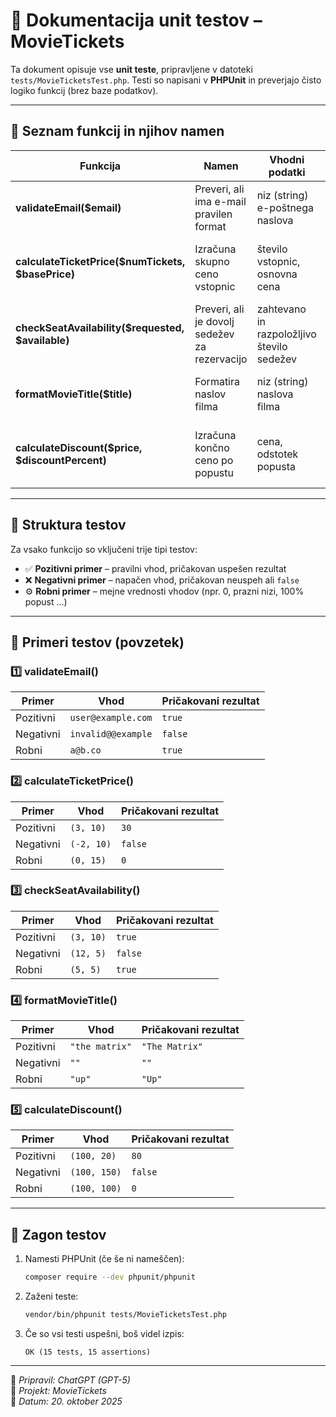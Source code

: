 
# 📘 Dokumentacija unit testov – MovieTickets

Ta dokument opisuje vse **unit teste**, pripravljene v datoteki `tests/MovieTicketsTest.php`.
Testi so napisani v **PHPUnit** in preverjajo čisto logiko funkcij (brez baze podatkov).

---

## 🔧 Seznam funkcij in njihov namen

| Funkcija | Namen | Vhodni podatki | Pričakovani rezultat |
|-----------|--------|----------------|----------------------|
| **validateEmail($email)** | Preveri, ali ima e-mail pravilen format | niz (string) e-poštnega naslova | `true` za veljaven, `false` za neveljaven |
| **calculateTicketPrice($numTickets, $basePrice)** | Izračuna skupno ceno vstopnic | število vstopnic, osnovna cena | zmnožek obeh ali `false` za negativne vhode |
| **checkSeatAvailability($requested, $available)** | Preveri, ali je dovolj sedežev za rezervacijo | zahtevano in razpoložljivo število sedežev | `true` ali `false` |
| **formatMovieTitle($title)** | Formatira naslov filma | niz (string) naslova filma | naslov s pravilnimi velikimi začetnicami |
| **calculateDiscount($price, $discountPercent)** | Izračuna končno ceno po popustu | cena, odstotek popusta | končna cena ali `false` za napačen vhod |

---

## 🧪 Struktura testov

Za vsako funkcijo so vključeni trije tipi testov:

- ✅ **Pozitivni primer** – pravilni vhod, pričakovan uspešen rezultat  
- ❌ **Negativni primer** – napačen vhod, pričakovan neuspeh ali `false`  
- ⚙️ **Robni primer** – mejne vrednosti vhodov (npr. 0, prazni nizi, 100% popust …)

---

## 🧩 Primeri testov (povzetek)

### 1️⃣ validateEmail()
| Primer | Vhod | Pričakovani rezultat |
|---------|------|----------------------|
| Pozitivni | `user@example.com` | `true` |
| Negativni | `invalid@@example` | `false` |
| Robni | `a@b.co` | `true` |

### 2️⃣ calculateTicketPrice()
| Primer | Vhod | Pričakovani rezultat |
|---------|------|----------------------|
| Pozitivni | `(3, 10)` | `30` |
| Negativni | `(-2, 10)` | `false` |
| Robni | `(0, 15)` | `0` |

### 3️⃣ checkSeatAvailability()
| Primer | Vhod | Pričakovani rezultat |
|---------|------|----------------------|
| Pozitivni | `(3, 10)` | `true` |
| Negativni | `(12, 5)` | `false` |
| Robni | `(5, 5)` | `true` |

### 4️⃣ formatMovieTitle()
| Primer | Vhod | Pričakovani rezultat |
|---------|------|----------------------|
| Pozitivni | `"the matrix"` | `"The Matrix"` |
| Negativni | `""` | `""` |
| Robni | `"up"` | `"Up"` |

### 5️⃣ calculateDiscount()
| Primer | Vhod | Pričakovani rezultat |
|---------|------|----------------------|
| Pozitivni | `(100, 20)` | `80` |
| Negativni | `(100, 150)` | `false` |
| Robni | `(100, 100)` | `0` |

---

## 🚀 Zagon testov

1. Namesti PHPUnit (če še ni nameščen):
   ```bash
   composer require --dev phpunit/phpunit
   ```

2. Zaženi teste:
   ```bash
   vendor/bin/phpunit tests/MovieTicketsTest.php
   ```

3. Če so vsi testi uspešni, boš videl izpis:
   ```
   OK (15 tests, 15 assertions)
   ```

---

📅 *Pripravil: ChatGPT (GPT-5)*  
📁 *Projekt: MovieTickets*  
📄 *Datum: 20. oktober 2025*
